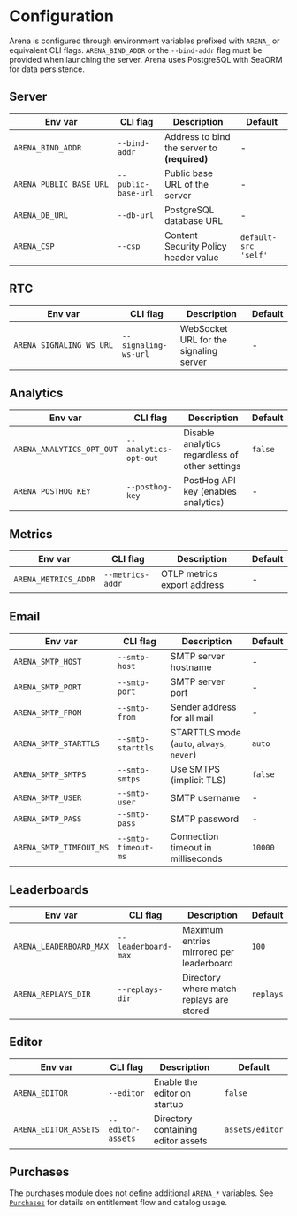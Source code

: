 # Configuration

Arena is configured through environment variables prefixed with `ARENA_` or
equivalent CLI flags. `ARENA_BIND_ADDR` or the `--bind-addr` flag must be
provided when launching the server. Arena uses PostgreSQL with SeaORM for data
persistence.

## Server

| Env var                 | CLI flag            | Description                                  | Default              |
| ----------------------- | ------------------- | -------------------------------------------- | -------------------- |
| `ARENA_BIND_ADDR`       | `--bind-addr`       | Address to bind the server to **(required)** | -                    |
| `ARENA_PUBLIC_BASE_URL` | `--public-base-url` | Public base URL of the server                | -                    |
| `ARENA_DB_URL`          | `--db-url`          | PostgreSQL database URL                      | -                    |
| `ARENA_CSP`             | `--csp`             | Content Security Policy header value         | `default-src 'self'` |

## RTC

| Env var                  | CLI flag             | Description                            | Default |
| ------------------------ | -------------------- | -------------------------------------- | ------- |
| `ARENA_SIGNALING_WS_URL` | `--signaling-ws-url` | WebSocket URL for the signaling server | -       |

## Analytics

| Env var                   | CLI flag              | Description                                    | Default |
| ------------------------- | --------------------- | ---------------------------------------------- | ------- |
| `ARENA_ANALYTICS_OPT_OUT` | `--analytics-opt-out` | Disable analytics regardless of other settings | `false` |
| `ARENA_POSTHOG_KEY`       | `--posthog-key`       | PostHog API key (enables analytics)            | -       |

## Metrics

| Env var              | CLI flag         | Description                 | Default |
| -------------------- | ---------------- | --------------------------- | ------- |
| `ARENA_METRICS_ADDR` | `--metrics-addr` | OTLP metrics export address | -       |

## Email

| Env var                 | CLI flag            | Description                               | Default |
| ----------------------- | ------------------- | ----------------------------------------- | ------- |
| `ARENA_SMTP_HOST`       | `--smtp-host`       | SMTP server hostname                      | -       |
| `ARENA_SMTP_PORT`       | `--smtp-port`       | SMTP server port                          | -       |
| `ARENA_SMTP_FROM`       | `--smtp-from`       | Sender address for all mail               | -       |
| `ARENA_SMTP_STARTTLS`   | `--smtp-starttls`   | STARTTLS mode (`auto`, `always`, `never`) | `auto`  |
| `ARENA_SMTP_SMTPS`      | `--smtp-smtps`      | Use SMTPS (implicit TLS)                  | `false` |
| `ARENA_SMTP_USER`       | `--smtp-user`       | SMTP username                             | -       |
| `ARENA_SMTP_PASS`       | `--smtp-pass`       | SMTP password                             | -       |
| `ARENA_SMTP_TIMEOUT_MS` | `--smtp-timeout-ms` | Connection timeout in milliseconds        | `10000` |

## Leaderboards

| Env var                 | CLI flag            | Description                              | Default   |
| ----------------------- | ------------------- | ---------------------------------------- | --------- |
| `ARENA_LEADERBOARD_MAX` | `--leaderboard-max` | Maximum entries mirrored per leaderboard | `100`     |
| `ARENA_REPLAYS_DIR`     | `--replays-dir`     | Directory where match replays are stored | `replays` |

## Editor

| Env var               | CLI flag          | Description                        | Default         |
| --------------------- | ----------------- | ---------------------------------- | --------------- |
| `ARENA_EDITOR`        | `--editor`        | Enable the editor on startup       | `false`         |
| `ARENA_EDITOR_ASSETS` | `--editor-assets` | Directory containing editor assets | `assets/editor` |

## Purchases

The purchases module does not define additional `ARENA_*` variables. See
[`Purchases`](Purchases.md) for details on entitlement flow and catalog usage.
